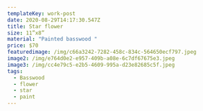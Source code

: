 ```yaml
---
templateKey: work-post
date: 2020-08-29T14:17:30.547Z
title: Star flower
size: 11”x8”
material: "Painted basswood "
price: $70
featuredimage: /img/c66a3242-7282-458c-834c-564650ecf797.jpeg
image2: /img/e764d0e2-e957-409b-a08e-6c7df67675e3.jpeg
image3: /img/cc4e79c5-e2b5-4609-995a-d23e82685c5f.jpeg
tags:
  - Basswood
  - flower
  - star
  - paint
---
```


